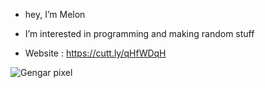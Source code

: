 - hey, I’m Melon
- I’m interested in programming and making random stuff

- Website : https://cutt.ly/qHfWDqH


![Gengar pixel](https://user-images.githubusercontent.com/61595428/142208395-57ac45fe-a4b3-4d54-b3c8-4aef2d641f52.gif)


